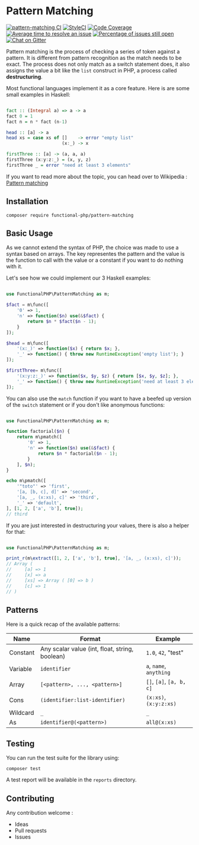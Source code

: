 # Pattern Matching

[![pattern-matching CI](https://github.com/ace411/pattern-matching/actions/workflows/php.yml/badge.svg?branch=master)](https://github.com/ace411/pattern-matching/actions/workflows/php.yml)
[![StyleCI](https://github.styleci.io/repos/341440518/shield?branch=master)](https://github.styleci.io/repos/341440518?branch=master)
[![Code Coverage](https://scrutinizer-ci.com/g/functional-php/pattern-matching/badges/coverage.png?b=master)](https://scrutinizer-ci.com/g/functional-php/pattern-matching/?branch=master)
[![Average time to resolve an issue](http://isitmaintained.com/badge/resolution/functional-php/pattern-matching.svg)](http://isitmaintained.com/project/functional-php/pattern-matching 'Average time to resolve an issue')
[![Percentage of issues still open](http://isitmaintained.com/badge/open/functional-php/pattern-matching.svg)](http://isitmaintained.com/project/functional-php/pattern-matching 'Percentage of issues still open')
[![Chat on Gitter](https://img.shields.io/gitter/room/gitterHQ/gitter.svg)](https://gitter.im/functional-php)

Pattern matching is the process of checking a series of token against a pattern.
It is different from pattern recognition as the match needs to be exact.
The process does not only match as a switch statement does, it also assigns the value
a bit like the `list` construct in PHP, a process called **destructuring**.

Most functional languages implement it as a core feature. Here is are some small examples in Haskell:

```haskell

fact :: (Integral a) => a -> a
fact 0 = 1
fact n = n * fact (n-1)

head :: [a] -> a
head xs = case xs of []    -> error "empty list"
                     (x:_) -> x

firstThree :: [a] -> (a, a, a)
firstThree (x:y:z:_) = (x, y, z)
firstThree _ = error "need at least 3 elements"

```

If you want to read more about the topic, you can head over to Wikipedia : [Pattern matching](https://en.wikipedia.org/wiki/Pattern_matching)

## Installation

    composer require functional-php/pattern-matching

## Basic Usage

As we cannot extend the syntax of PHP, the choice was made to use a syntax based on arrays.
The key representes the pattern and the value is the function to call with the value or a constant if
you want to do nothing with it.

Let's see how we could implement our 3 Haskell examples:

```php

use FunctionalPHP\PatternMatching as m;

$fact = m\func([
    '0' => 1,
    'n' => function($n) use(&$fact) {
        return $n * $fact($n - 1);
    }
]);

$head = m\func([
    '(x:_)' => function($x) { return $x; },
    '_' => function() { throw new RuntimeException('empty list'); }
]);

$firstThree= m\func([
    '(x:y:z:_)' => function($x, $y, $z) { return [$x, $y, $z]; },
    '_' => function() { throw new RuntimeException('need at least 3 elements'); }
]);

```

You can also use the `match` function if you want to have a beefed up version of the `switch` statement or if you don't like anonymous functions:

```php

use FunctionalPHP\PatternMatching as m;

function factorial($n) {
    return m\pmatch([
        '0' => 1,
        'n' => function($n) use(&$fact) {
            return $n * factorial($n - 1);
        }
    ], $n);
}

echo m\pmatch([
    '"toto"' => 'first',
    '[a, [b, c], d]' => 'second',
    '[a, _, (x:xs), c]' => 'third',
    '_' => 'default',
], [1, 2, ['a', 'b'], true]);
// third

```

If you are just interested in destructuring your values, there is also a helper for that:

```php

use FunctionalPHP\PatternMatching as m;

print_r(m\extract([1, 2, ['a', 'b'], true], '[a, _, (x:xs), c]'));
// Array (
//     [a] => 1
//     [x] => a
//     [xs] => Array ( [0] => b )
//     [c] => 1
// )

```

## Patterns

Here is a quick recap of the available patterns:

| Name     | Format                                         | Example                  |
| -------- | ---------------------------------------------- | ------------------------ |
| Constant | Any scalar value (int, float, string, boolean) | `1.0`, `42`, "test"      |
| Variable | `identifier`                                   | `a`, `name`, `anything`  |
| Array    | `[<pattern>, ..., <pattern>]`                  | `[]`, `[a]`, `[a, b, c]` |
| Cons     | `(identifier:list-identifier)`                 | `(x:xs)`, `(x:y:z:xs)`   |
| Wildcard | `_`                                            | `_`                      |
| As       | `identifier@(<pattern>)`                       | `all@(x:xs)`             |

## Testing

You can run the test suite for the library using:

    composer test

A test report will be available in the `reports` directory.

## Contributing

Any contribution welcome :

- Ideas
- Pull requests
- Issues

